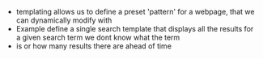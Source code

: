 - templating allows us to define a preset 'pattern' for a webpage, that we can dynamically modify with
- Example define a single search template that displays all the results for a given search term we dont know what the term
- is or how many results there are ahead of time